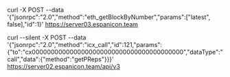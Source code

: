curl -X POST --data '{"jsonrpc":"2.0","method":"eth_getBlockByNumber","params":["latest", false],"id":1}' https://server03.espanicon.team

curl --silent -X POST --data '{"jsonrpc":"2.0","method":"icx_call","id":121,"params":{"to":"cx0000000000000000000000000000000000000000","dataType":"call","data":{"method":"getPReps"}}}' https://server02.espanicon.team/api/v3
